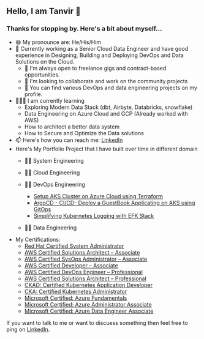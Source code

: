 ## Hello, I am Tanvir 👋
### Thanks for stopping by. Here's a bit about myself...
- 😄 My pronounce are: He/His/Him
- 🔭 Currently working as a Senior Cloud Data Engineer and have good experience in Designing, Building and Deploying DevOps and Data Solutions on the Cloud.
  - 👯  I'm always open to freelance gigs and contract-based opportunities.
  - 💬 I'm looking to collaborate and work on the community projects
  - 🤘 You can find various DevOps and data engineering projects on my profile.
- 🧑🏻‍🏫 I am currently learning
  - Exploring Modern Data Stack (dbt, Airbyte, Databricks, snowflake)
  - Data Engineering on Azure Cloud and GCP (Already worked with AWS)
  - How to architect a better data system
  - How to Secure and Optimize the Data solutions
- 📫 Here's how you can reach me: [LinkedIn](https://www.linkedin.com/in/tanvir0102/)
- Here's My Portfolio Project that I have built over time in different domain
  - 👨‍💻 System Engineering
  - 👨‍💻 Cloud Engineering 
  - 👨‍💻 DevOps Engineering
    - [Setup AKS Cluster on Azure Cloud using Terraform](https://github.com/tanvir0102/devops-engineering-learn-build-share/tree/main/aks-iac-azure-using-terraform)
    - [ArgoCD - CI/CD- Deploy a GuestBook Applicating on AKS using GitOps](https://github.com/tanvir0102/devops-engineering-learn-build-share/tree/main/argocd-aks-cicd-gitops-sample-app)
    - [Simplifying Kubernetes Logging with EFK Stack](https://github.com/tanvir0102/devops-engineering-learn-build-share/tree/main/efk-logging-soln-for-k8s-aks)

  - 👨‍💻 Data Engineering
- My Certifications:
  - [Red Hat Certified System Administrator](https://rhtapps.redhat.com/verify?certId=220035828)
  - [AWS Certified Solutions Architect – Associate](https://www.credly.com/earner/earned/badge/3d4ec42e-4f45-47b7-80cd-408d7e2664f8)
  - [AWS Certified SysOps Administrator – Associate](https://www.credly.com/earner/earned/badge/a48c3482-d1c1-4e73-8784-8d87cab92aec)
  - [AWS Certified Developer – Associate](https://www.credly.com/earner/earned/badge/fa311e8d-9609-4905-a70f-3ef132c3ea26)
  - [AWS Certified DevOps Engineer – Professional](https://www.credly.com/earner/earned/badge/28fc6691-b6b1-47c1-a83d-062b7bfaeab8)
  - [AWS Certified Solutions Architect – Professional](https://www.credly.com/earner/earned/badge/fc06c498-3341-4e44-97d2-19c5ce5f112d)
  - [CKAD: Certified Kubernetes Application Developer](https://www.credly.com/earner/earned/badge/a15cc571-1fcd-49f9-bc02-571ddfa0b941)
  - [CKA: Certified Kubernetes Administrator](https://www.credly.com/earner/earned/badge/3ee5d91f-f5fb-461b-ad7a-a46cf340feab)
  - [Microsoft Certified: Azure Fundamentals](https://www.credly.com/earner/earned/badge/1c27a204-c3da-408f-8da5-650780c27e72)
  - [Microsoft Certified: Azure Administrator Associate](https://www.credly.com/earner/earned/badge/cce17691-0319-4a83-a854-701e889ef147)
  - [Microsoft Certified: Azure Data Engineer Associate](https://learn.microsoft.com/en-in/users/mohammadtanvir-8491/credentials/7ea7542ced30fd2c)

If you want to talk to me or want to discuess something then feel free to ping on [LinkedIn](https://www.linkedin.com/in/tanvir0102/).

<!---
tanvir0102/tanvir0102 is a ✨ special ✨ repository because its `README.md` (this file) appears on your GitHub profile.
You can click the Preview link to take a look at your changes.
--->
